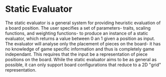 Static Evaluator
================

The static evaluator is a general system for providing heuristic evaluation of a board position. The user specifies a set of parameters- traits, scaling functions, and weighting functions- to produce an instance of a static evaluator, which returns a value between 0 an 1 given a position as input. The evaluator will analyse only the placement of pieces on the board- it has no knowledge of game specific information and thus is completely game independant. This requires that the input be a representation of piece positions on the board. While the static evaluator aims to be as general as possible, it can only support board configurations that reduce to a 2D "grid" representation.
